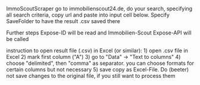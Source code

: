 ImmoScoutScraper
go to immobilienscout24.de, do your search, specifying all search criteria, copy url and paste into input cell below.
Specify SaveFolder to have the result .csv saved there

Further steps
Expose-ID will be read and Immobilien-Scout Expose-API will be called



instruction to open result file (.csv) in Excel (or similar): 1) open .csv file in Excel 2) mark first column ("A") 3) go to "Data" -> "Text to columns" 4) choose "delimited", then "comma" as separator. you can choose formats for certain columns but not necessary 5) save copy as Excel-File. Do (beeter) not save changes to the original file, if you still want to process them
